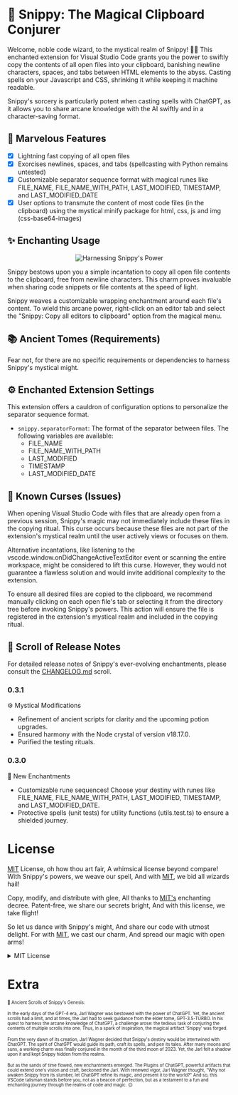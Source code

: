 # 🎩 Snippy: The Magical Clipboard Conjurer

Welcome, noble code wizard, to the mystical realm of Snippy! 🧙‍♂️ This enchanted extension for Visual Studio Code grants you the power to swiftly copy the contents of all open files into your clipboard, banishing newline characters, spaces, and tabs between HTML elements to the abyss. Casting spells on your Javascript and CSS, shrinking it while keeping it machine readable.

Snippy's sorcery is particularly potent when casting spells with ChatGPT, as it allows you to share arcane knowledge with the AI swiftly and in a character-saving format.

## 🌟 Marvelous Features

- [x] Lightning fast copying of all open files
- [x] Exorcises newlines, spaces, and tabs (spellcasting with Python remains untested)
- [x] Customizable separator sequence format with magical runes like FILE_NAME, FILE_NAME_WITH_PATH, LAST_MODIFIED, TIMESTAMP, and LAST_MODIFIED_DATE
- [x] User options to transmute the content of most code files (in the clipboard) using the mystical minify package for html, css, js and img (css-base64-images)

## ✨ Enchanting Usage

<p align="center">
  <img alt="Harnessing Snippy's Power" src="https://www.memecreator.org/static/images/memes/5010697.jpg" />
</p>

Snippy bestows upon you a simple incantation to copy all open file contents to the clipboard, free from newline characters. This charm proves invaluable when sharing code snippets or file contents at the speed of light.

Snippy weaves a customizable wrapping enchantment around each file's content. To wield this arcane power, right-click on an editor tab and select the "Snippy: Copy all editors to clipboard" option from the magical menu.

## 📚 Ancient Tomes (Requirements)

Fear not, for there are no specific requirements or dependencies to harness Snippy's mystical might.

## ⚙️ Enchanted Extension Settings

This extension offers a cauldron of configuration options to personalize the separator sequence format.

- `snippy.separatorFormat`: The format of the separator between files. The following variables are available:
  - FILE_NAME
  - FILE_NAME_WITH_PATH
  - LAST_MODIFIED
  - TIMESTAMP
  - LAST_MODIFIED_DATE

## 🐉 Known Curses (Issues)

When opening Visual Studio Code with files that are already open from a previous session, Snippy's magic may not immediately include these files in the copying ritual. This curse occurs because these files are not part of the extension's mystical realm until the user actively views or focuses on them.

Alternative incantations, like listening to the vscode.window.onDidChangeActiveTextEditor event or scanning the entire workspace, might be considered to lift this curse. However, they would not guarantee a flawless solution and would invite additional complexity to the extension.

To ensure all desired files are copied to the clipboard, we recommend manually clicking on each open file's tab or selecting it from the directory tree before invoking Snippy's powers. This action will ensure the file is registered in the extension's mystical realm and included in the copying ritual.

## 📜 Scroll of Release Notes

For detailed release notes of Snippy's ever-evolving enchantments, please consult the [CHANGELOG.md](CHANGELOG.md) scroll.

### 0.3.1
⚙️ Mystical Modifications
- Refinement of ancient scripts for clarity and the upcoming potion upgrades.
- Ensured harmony with the Node crystal of version v18.17.0.
- Purified the testing rituals.

### 0.3.0
🎁 New Enchantments
- Customizable rune sequences! Choose your destiny with runes like FILE_NAME, FILE_NAME_WITH_PATH, LAST_MODIFIED, TIMESTAMP, and LAST_MODIFIED_DATE.
- Protective spells (unit tests) for utility functions (utils.test.ts) to ensure a shielded journey.

# License

[MIT](LICENSE) License, oh how thou art fair,
A whimsical license beyond compare!
With Snippy's powers, we weave our spell,
And with [MIT](https://mit-license.org/), we bid all wizards hail!

Copy, modify, and distribute with glee,
All thanks to [MIT's](https://en.wikipedia.org/wiki/MIT_License) enchanting decree.
Patent-free, we share our secrets bright,
And with this license, we take flight!

So let us dance with Snippy's might,
And share our code with utmost delight.
For with [MIT](https://mit-license.org/), we cast our charm,
And spread our magic with open arms!

<details>
<summary>MIT License</summary>

<img alt="Easter Egg!" src="https://media.tenor.com/91XsEop9M8IAAAAC/spongebob-meme.gif">

</details>

# Extra
<sub><sup>📜 Ancient Scrolls of Snippy's Genesis:</sup></sub>

<sub><sup>In the early days of the GPT-4 era, Jarl Wagner was bestowed with the power of ChatGPT. Yet, the ancient scrolls had a limit, and at times, the Jarl had to seek guidance from the elder tome, GPT-3.5-TURBO. In his quest to harness the arcane knowledge of ChatGPT, a challenge arose: the tedious task of conjuring the contents of multiple scrolls into one. Thus, in a spark of inspiration, the magical artifact 'Snippy' was forged.</sup></sub>

<sub><sup>From the very dawn of its creation, Jarl Wagner decided that Snippy's destiny would be intertwined with ChatGPT. The spirit of ChatGPT would guide its path, craft its spells, and pen its tales. After many moons and suns, a working charm was finally conjured in the month of the third moon of 2023. Yet, the Jarl felt a shadow upon it and kept Snippy hidden from the realms.</sup></sub>

<sub><sup>But as the sands of time flowed, new enchantments emerged. The Plugins of ChatGPT, powerful artifacts that could extend one's vision and craft, beckoned the Jarl. With renewed vigor, Jarl Wagner thought, "Why not awaken Snippy from its slumber, let ChatGPT refine its magic, and present it to the world?" And so, this VSCode talisman stands before you, not as a beacon of perfection, but as a testament to a fun and enchanting journey through the realms of code and magic. 😉</sup></sub>
